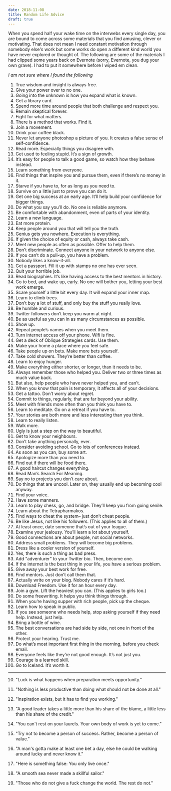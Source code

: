 ```yaml
---
date: 2018-11-08
title: Random Life Advice
draft: true
---
```


When you spend half your wake time on the interwebs every single day, you are bound to come across some materials that you find amusing, clever or motivating. That does not mean I need constant motivation through somebody else's work but some works do open a different kind world you have never explored or thought of. The following are some of the materials I had clipped some years back on Evernote (sorry, Evernote, you dug your own grave). I had to put it somewhere before I wiped em clean.

_I am not sure where I found the following_

1. True wisdom and insight is always free. 
2. Give your power over to no one.
3. Going into the unknown is how you expand what is known.
4. Get a library card.
5. Spend more time around people that both challenge and respect you.
6. Remain skeptical forever.
7. Fight for what matters.
8. There is a method that works. Find it.
9. Join a movement.
10. Drink your coffee black.
11. Never let anyone photoshop a picture of you. It creates a false sense of self-confidence.
12. Read more. Especially things you disagree with.
13. Get used to feeling stupid. It’s a sign of growth.
14. It’s easy for people to talk a good game, so watch how they behave instead.
15. Learn something from everyone.
16. Find things that inspire you and pursue them, even if there’s no money in it.
17. Starve if you have to, for as long as you need to.
18. Survive on a little just to prove you can do it.
19. Get one big success at an early age. It’ll help build your confidence for bigger things.
20. Do what you say you’ll do. No one is reliable anymore.
21. Be comfortable with abandonment, even of parts of your identity.
22. Learn a new language.
23. Eat more protein.
24. Keep people around you that will tell you the truth.
25. Genius gets you nowhere. Execution is everything.
26. If given the choice of equity or cash, always take cash.
27. Meet new people as often as possible. Offer to help them.
28. Don’t discriminate. Connect anyone in your network to anyone else.
29. If you can’t do a pull-up, you have a problem.
30. Nobody likes a know-it-all.
31. Get a passport. Fill it up with stamps no one has ever seen.
32. Quit your horrible job.
33. Read biographies. It’s like having access to the best mentors in history.
34. Go to bed, and wake up, early. No one will bother you, letting your best work emerge.
35. Scare yourself a little bit every day. It will expand your inner map.
36. Learn to climb trees.
37. Don’t buy a lot of stuff, and only buy the stuff you really love.
38. Be humble and curious.
39. Twitter followers don’t keep you warm at night.
40. Be as useful as you can in as many circumstances as possible.
41. Show up.
42. Repeat people’s names when you meet them.
43. Turn internet access off your phone. Wifi is fine.
44. Get a deck of Oblique Strategies cards. Use them.
45. Make your home a place where you feel safe.
46. Take people up on bets. Make more bets yourself.
47. Take cold showers. They’re better than coffee.
48. Learn to enjoy hunger.
49. Make everything either shorter, or longer, than it needs to be.
50. Always remember those who helped you. Deliver two or three times as much value back.
51. But also, help people who have never helped you, and can’t.
52. When you know that pain is temporary, it affects all of your decisions.
53. Get a tattoo. Don’t worry about regret.
54. Commit to things, regularly, that are far beyond your ability.
55. Meet with friends more often than you think you have to.
56. Learn to meditate. Go on a retreat if you have to.
57. Your stories are both more and less interesting than you think.
58. Learn to really listen.
59. Walk more.
60. Ugly is just a step on the way to beautiful.
61. Get to know your neighbours.
62. Don’t take anything personally, ever.
63. Consider avoiding school. Go to lots of conferences instead.
64. As soon as you can, buy some art.
65. Apologize more than you need to.
66. Find out if there will be food there.
67. A good haircut changes everything.
68. Read Man’s Search For Meaning.
69. Say no to projects you don’t care about.
70. Do things that are uncool. Later on, they usually end up becoming cool anyway.
71. Find your voice.
72. Have some manners.
73. Learn to play chess, go, and bridge. They’ll keep you from going senile.
74. Learn about the Tetrapharmakos.
75. Find ways to cheat the system– just don’t cheat people.
76. Be like Jesus, not like his followers. (This applies to all of them.)
77. At least once, date someone that’s out of your league.
78. Examine your jealousy. You’ll learn a lot about yourself.
79. Good connections are about people, not social networks.
80. Address small problems. They will become big problems.
81. Dress like a cooler version of yourself.
82. Yes, there is such a thing as bad press.
83. Add “adventurer” to your Twitter bio. Then, become one.
84. If the internet is the best thing in your life, you have a serious problem.
85. Give away your best work for free.
86. Find mentors. Just don’t call them that.
87. Actually write on your blog. Nobody cares if it’s hard.
88. Download Freedom. Use it for an hour every day.
89. Join a gym. Lift the heaviest you can. (This applies to girls too.)
90. Do some freewriting. It helps you think things through.
91. When you’re having supper with rich people, pick up the cheque.
92. Learn how to speak in public.
93. If you see someone who needs help, stop asking yourself if they need help. Instead, just help.
94. Bring a bottle of wine.
95. The best conversations are had side by side, not one in front of the other.
96. Protect your hearing. Trust me.
97. Do what’s most important first thing in the morning, before you check email.
98. Everyone feels like they’re not good enough. It’s not just you.
99. Courage is a learned skill.
100. Go to Iceland. It’s worth it.

---

10. "Luck is what happens when preparation meets opportunity."

9. "Nothing is less productive than doing what should not be done at all."

8. "Inspiration exists, but it has to find you working."

7. "A good leader takes a little more than his share of the blame, a little less than his share of the credit."

6. "You can't rest on your laurels. Your own body of work is yet to come."

5. "Try not to become a person of success. Rather, become a person of value."

4. "A man's gotta make at least one bet a day, else he could be walking around lucky and never know it."

3. "Here is something false: You only live once."

2. "A smooth sea never made a skillful sailor."

1. "Those who do not give a fuck change the world. The rest do not."
